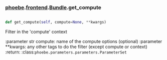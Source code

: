 ### [phoebe](phoebe.md).[frontend](phoebe.frontend.md).[Bundle](phoebe.frontend.Bundle.md).get_compute

```py

def get_compute(self, compute=None, **kwargs)

```



Filter in the 'compute' context

:parameter str compute: name of the compute options (optional)
:parameter **kwargs: any other tags to do the filter
    (except compute or context)
:return: :class:`phoebe.parameters.parameters.ParameterSet`

